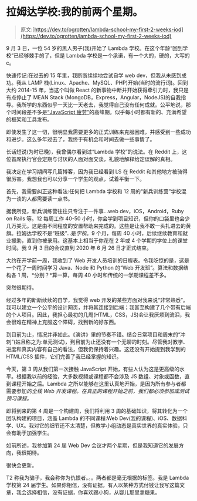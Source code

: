# 拉姆达学校:我的前两个星期。

> 原文:[https://dev.to/ogrotten/lambda-school-my-first-2-weeks-iod](https://dev.to/ogrotten/lambda-school-my-first-2-weeks-iod)

9 月 3 日，一位 54 岁的黑人男子(我)开始了 Lambda 学校。在这个年龄“回到学校”已经够棘手的了，但是 Lambda 学校是一个承诺，有一个大的，硬的，大写的 c。

快速传记:在过去的 15 年里，我断断续续地尝试自学 web dev，但我从未感到成功。我从 LAMP 栈(Linux、Apache、MySQL、PHP)开始(当时的流行词)。回到大约 2014-15 年，当这个叫做 React 的新事物中断并开始获得牵引力时，我只是有点停止了 MEAN Stack (MongoDB，Express，Angular，NodeJS)的自我指导。我所学的东西似乎一天比一天老去，我觉得自己没有任何成就。公平地说，那个时间段差不多是[“JavaScript 疲劳”](https://dev.to/banesag/javascript-fatigue--bhh)的高峰期。似乎每小时都有新的、充满希望的框架和工具发布。

即使发生了这一切，很明显我需要更多的正式训练来克服困难，并感受到一些成功和进步。这么多年过去了，我终于有机会和时间去做一些事情了。

长话短说(为时已晚)，我曾偶尔看到过“Lambda 学校”的说法。在 Reddit 上，这位首席执行官会定期与讨厌的人面对面交谈，礼貌地解释给定误解的真相。

我决定在学习期间写几篇博客，因为我已经看到 LS 在 Reddit 和其他地方被骑得很厉害。我想我也可以分享一个学生的观点，试着平衡一下。

首先，我需要纠正这种看法:任何把 Lambda 学校和 12 周的“新兵训练营”学校混为一谈的人都需要读一点书。

据我所见，新兵训练营往往只专注于一件事...web dev，iOS，Android，Ruby on Rails 等。12 每周工作 40-50 小时，你会学到项目知识，但你的口袋里也会少几万美元。这是由不同程度的安置帮助来完成的。这些是让我不敢一头扎进去的黄旗。拉姆达学校不是“班级”...是*学校*。9 个月，每周 40 小时，后续继续教育和就业援助，直到你被录用。这基本上相当于你花在 2 年或 4 个学期的学位上的课堂时间。我 9 月 3 日的会议直到 2020 年 6 月 26 日才正式结束。

大约在开学前一周，我收到了 Web 开发人员培训的日程表。令我吃惊的是，这是一个花了一周时间学习 Java、Node 和 Python 的“Web 开发班”。算法和数据结构各 1 周，*分别？*算一算，每周 40 小时和传统的一学期课程差不多。

突然很期待。

经过多年的断断续续的自学，我觉得 web 开发的某些方面对我来说“非常熟悉”。我可以建立一个公平的设计网页，并将其连接到后端；我甚至构建了几个带有后端的个人项目。因此，我担心最初的几周(HTML，CSS，JS)会让我厌烦到流泪，我会很难在精神上克服这个障碍，找到新的好东西。

到目前为止，情况并非如此。《演讲》里的节奏不错。结合日常项目和周末的“冲刺”(姑且称之为:单元测试)，到目前为止还没有一个无聊的时刻。尽管我对教学、进度和真实内容有自己的看法，但我仍保持着兴趣。这还没有开始提到我学到的 HTML/CSS 插件，它们完善了我已经掌握的知识。

今天，第 3 周从我们第一次接触 JavaScript 开始，有些人认为这是更高级的水平。根据我以前的经验，大多数视频或课程都不会涉及 JS 数组、对象或函数，直到课程开始之后。Lambda 之所以能够在这里认真地开始，是因为所有参与者都需要参加*的全栈 Web 开发课程。在真正的课程开始之前，我们都必须参加或测试预习课程。*

即将到来的第 4 周是一个构建周，我们将利用 3 周的基础知识，将其转化为一个团队构建的项目，涵盖 Lambda 的不同课程:Web Dev(我的课程)、iOS、数据科学、UX。我对它的细节还不太清楚，但教学小组动态是真实世界的真实体验，只会有助于加强学生。

如前所述，我参加第 24 届 Web Dev 会议才两个星期，但是我知道它的发展方向，我很期待。

很快会更新。

T2 称我为骗子，我会称你为仇恨者。。。两者都是毫无根据的标签。我是 Lambda 学校第 24 届学生。如果你相信，没有证据，有人以某种方式付钱让我写这篇文章，我会选择相信，没有证据，你喜欢踢小狗，从婴儿那里拿糖果。